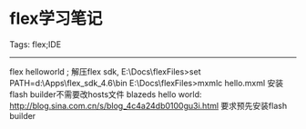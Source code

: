 # flex学习笔记
Tags: flex;IDE

------

flex helloworld ; 
解压flex sdk, 
E:\Docs\flexFiles>set PATH=d:\Apps\flex_sdk_4.6\bin 
E:\Docs\flexFiles>mxmlc hello.mxml 
安装flash builder不需要改hosts文件 
blazeds hello world: 
http://blog.sina.com.cn/s/blog_4c4a24db0100gu3i.html 
要求预先安装flash builder